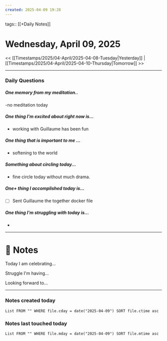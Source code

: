 ```yaml
---
created: 2025-04-09 19:28
---
```

tags:: [[+Daily Notes]]

# Wednesday, April 09, 2025

<< [[Timestamps/2025/04-April/2025-04-08-Tuesday|Yesterday]] | [[Timestamps/2025/04-April/2025-04-10-Thursday|Tomorrow]] >>

---
### Daily Questions
#####  One memory from my meditation..  
-no meditation today 

#####  One thing I'm excited about right now is...
- working with Guillaume has been fun 
##### One thing that is important to me ...
- softening to the world
##### Something about circling today...  
- fine circle today without much drama. 
##### One+ thing I accomplished today is...
- [ ] Sent Guillaume the together docker file

##### One thing I'm struggling with today is...
- 

---
# 📝 Notes
Today I am celebrating...

Struggle I'm having...

Looking forward to...

---
### Notes created today
```dataview
List FROM "" WHERE file.cday = date("2025-04-09") SORT file.ctime asc
```

### Notes last touched today
```dataview
List FROM "" WHERE file.mday = date("2025-04-09") SORT file.mtime asc
```